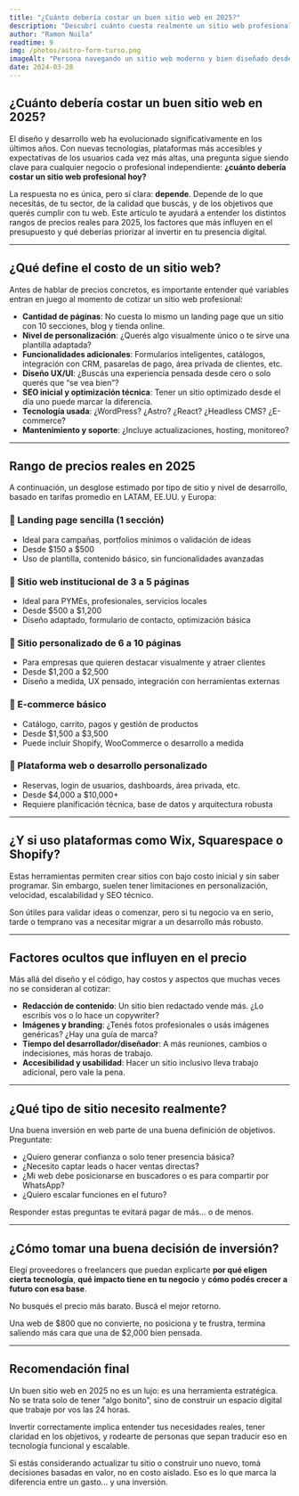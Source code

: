 ```yaml
---
title: "¿Cuánto debería costar un buen sitio web en 2025?"
description: "Descubrí cuánto cuesta realmente un sitio web profesional en 2025 según el tipo de negocio, tecnología utilizada y nivel de personalización. Comparativa de precios, factores clave y recomendaciones reales."
author: "Ramon Nuila"
readtime: 9
img: /photos/astro-form-turso.png
imageAlt: "Persona navegando un sitio web moderno y bien diseñado desde una laptop"
date: 2024-03-28
---
```


## ¿Cuánto debería costar un buen sitio web en 2025?

El diseño y desarrollo web ha evolucionado significativamente en los últimos años. Con nuevas tecnologías, plataformas más accesibles y expectativas de los usuarios cada vez más altas, una pregunta sigue siendo clave para cualquier negocio o profesional independiente: **¿cuánto debería costar un sitio web profesional hoy?**

La respuesta no es única, pero sí clara: **depende**. Depende de lo que necesitás, de tu sector, de la calidad que buscás, y de los objetivos que querés cumplir con tu web. Este artículo te ayudará a entender los distintos rangos de precios reales para 2025, los factores que más influyen en el presupuesto y qué deberías priorizar al invertir en tu presencia digital.

---

## ¿Qué define el costo de un sitio web?

Antes de hablar de precios concretos, es importante entender qué variables entran en juego al momento de cotizar un sitio web profesional:

- **Cantidad de páginas**: No cuesta lo mismo un landing page que un sitio con 10 secciones, blog y tienda online.
- **Nivel de personalización**: ¿Querés algo visualmente único o te sirve una plantilla adaptada?
- **Funcionalidades adicionales**: Formularios inteligentes, catálogos, integración con CRM, pasarelas de pago, área privada de clientes, etc.
- **Diseño UX/UI**: ¿Buscás una experiencia pensada desde cero o solo querés que “se vea bien”?
- **SEO inicial y optimización técnica**: Tener un sitio optimizado desde el día uno puede marcar la diferencia.
- **Tecnología usada**: ¿WordPress? ¿Astro? ¿React? ¿Headless CMS? ¿E-commerce?
- **Mantenimiento y soporte**: ¿Incluye actualizaciones, hosting, monitoreo?

---

## Rango de precios reales en 2025

A continuación, un desglose estimado por tipo de sitio y nivel de desarrollo, basado en tarifas promedio en LATAM, EE.UU. y Europa:

### 🔹 Landing page sencilla (1 sección)

- Ideal para campañas, portfolios mínimos o validación de ideas
- Desde $150 a $500
- Uso de plantilla, contenido básico, sin funcionalidades avanzadas

### 🔹 Sitio web institucional de 3 a 5 páginas

- Ideal para PYMEs, profesionales, servicios locales
- Desde $500 a $1,200
- Diseño adaptado, formulario de contacto, optimización básica

### 🔹 Sitio personalizado de 6 a 10 páginas

- Para empresas que quieren destacar visualmente y atraer clientes
- Desde $1,200 a $2,500
- Diseño a medida, UX pensado, integración con herramientas externas

### 🔹 E-commerce básico

- Catálogo, carrito, pagos y gestión de productos
- Desde $1,500 a $3,500
- Puede incluir Shopify, WooCommerce o desarrollo a medida

### 🔹 Plataforma web o desarrollo personalizado

- Reservas, login de usuarios, dashboards, área privada, etc.
- Desde $4,000 a $10,000+
- Requiere planificación técnica, base de datos y arquitectura robusta

---

## ¿Y si uso plataformas como Wix, Squarespace o Shopify?

Estas herramientas permiten crear sitios con bajo costo inicial y sin saber programar. Sin embargo, suelen tener limitaciones en personalización, velocidad, escalabilidad y SEO técnico.

Son útiles para validar ideas o comenzar, pero si tu negocio va en serio, tarde o temprano vas a necesitar migrar a un desarrollo más robusto.

---

## Factores ocultos que influyen en el precio

Más allá del diseño y el código, hay costos y aspectos que muchas veces no se consideran al cotizar:

- **Redacción de contenido**: Un sitio bien redactado vende más. ¿Lo escribís vos o lo hace un copywriter?
- **Imágenes y branding**: ¿Tenés fotos profesionales o usás imágenes genéricas? ¿Hay una guía de marca?
- **Tiempo del desarrollador/diseñador**: A más reuniones, cambios o indecisiones, más horas de trabajo.
- **Accesibilidad y usabilidad**: Hacer un sitio inclusivo lleva trabajo adicional, pero vale la pena.

---

## ¿Qué tipo de sitio necesito realmente?

Una buena inversión en web parte de una buena definición de objetivos. Preguntate:

- ¿Quiero generar confianza o solo tener presencia básica?
- ¿Necesito captar leads o hacer ventas directas?
- ¿Mi web debe posicionarse en buscadores o es para compartir por WhatsApp?
- ¿Quiero escalar funciones en el futuro?

Responder estas preguntas te evitará pagar de más… o de menos.

---

## ¿Cómo tomar una buena decisión de inversión?

Elegí proveedores o freelancers que puedan explicarte **por qué eligen cierta tecnología**, **qué impacto tiene en tu negocio** y **cómo podés crecer a futuro con esa base**.

No busqués el precio más barato. Buscá el mejor retorno.

Una web de $800 que no convierte, no posiciona y te frustra, termina saliendo más cara que una de $2,000 bien pensada.

---

## Recomendación final

Un buen sitio web en 2025 no es un lujo: es una herramienta estratégica. No se trata solo de tener “algo bonito”, sino de construir un espacio digital que trabaje por vos las 24 horas.

Invertir correctamente implica entender tus necesidades reales, tener claridad en los objetivos, y rodearte de personas que sepan traducir eso en tecnología funcional y escalable.

Si estás considerando actualizar tu sitio o construir uno nuevo, tomá decisiones basadas en valor, no en costo aislado. Eso es lo que marca la diferencia entre un gasto... y una inversión.
